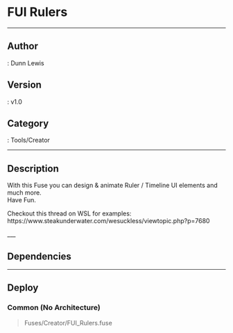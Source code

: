 # FUI Rulers
___

## Author
 : Dunn Lewis

## Version
 : v1.0

## Category
 : Tools/Creator
___

## Description
<p>With this Fuse you can design & animate Ruler / Timeline UI elements and much more.<br>
Have Fun.</p>

<p>Checkout this thread on WSL for examples:<br>
https://www.steakunderwater.com/wesuckless/viewtopic.php?p=7680</p>___

## Dependencies


___

## Deploy

### Common (No Architecture)

> Fuses/Creator/FUI_Rulers.fuse  
